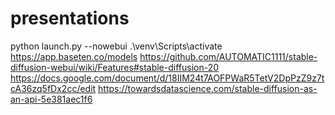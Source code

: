 # presentations
python launch.py --nowebui
.\venv\Scripts\activate
https://app.baseten.co/models
https://github.com/AUTOMATIC1111/stable-diffusion-webui/wiki/Features#stable-diffusion-20
https://docs.google.com/document/d/18IIM24t7AOFPWaR5TetV2DpPzZ9z7tcA36zq5fDx2cc/edit
https://towardsdatascience.com/stable-diffusion-as-an-api-5e381aec1f6